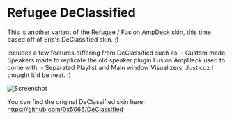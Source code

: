 # Refugee DeClassified

This is another variant of the Refugee / Fusion AmpDeck skin, this time based off of Eris's DeClassified skin. :)

Includes a few features differing from DeClassified such as:
	- Custom made Speakers made to replicate the old speaker plugin Fusion AmpDeck used to come with.
	- Separated Playlist and Main window Visualizers. Just cuz I thought it'd be neat. :)

![Screenshot](https://raw.githubusercontent.com/SameytheHedgehog/Refugee-DeClassified/main/screenshot.png)

You can find the original DeClassified skin here:
https://github.com/0x5066/DeClassified